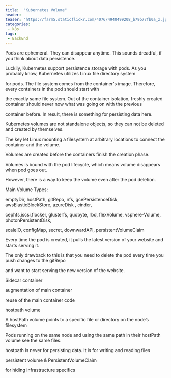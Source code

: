```yaml
---
title:  "Kubernetes Volume"
header:
teaser: "https://farm5.staticflickr.com/4076/4940499208_b79b77fb0a_z.jpg"
categories:
 - k8s
tags:
 - BackEnd
---
```

 
Pods are ephemeral. They can disappear anytime. This sounds dreadful, if you think about data persistence.

Luckily, Kubernetes support persistence storage with pods. As you probably know, Kubernetes utilizes Linux file directory system

for pods. The file system comes from the container's image. Therefore, every containers in the pod should start with

the exactly same file system. Out of the container isolation, freshly created container should never now what was going on with the previous

container before. In result, there is something for persisting data here. 

Kubernetes volumes are not standalone objects, so they can not be deleted and created by themselves.

The key let Linux mounting a filesystem at arbitrary locations to connect the container and the volume. 

Volumes are created before the containers finish the creation phase.

Volumes is bound with the pod lifecycle, which means volume disappears when pod goes out.

However, there is a way to keep the volume even after the pod deletion.



Main Volume Types: 

emptyDir, hostPath, gitRepo, nfs, gcePersistenceDisk, awsElasticBlockStore, azureDisk , cinder, 

cephfs,iscsi,flocker, glusterfs, quobyte, rbd, flexVolume, vsphere-Volume, photonPersistentDisk, 

scaleIO, configMap, secret, downwardAPI, persistentVolumeClaim



Every time the pod is created, it pulls the latest version of your website and starts serving it. 

The only drawback to this is that you need to delete the pod every time you push changes to the gitRepo

and want to start serving the new version of the website.



Sidecar container

augmentation of main container

reuse of the main container code


hostpath volume

A hostPath volume points to a specific file or directory on the node’s filesystem

Pods running on the same node and using the same path in their hostPath volume see the same files.

hostpath is never for persisting data. It is for writing and reading files


persistent volume & PersistentVolumeClaim

for hiding infrastructure specifics





